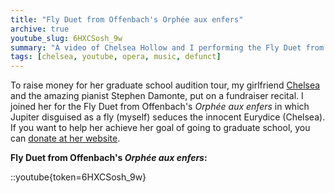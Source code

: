 ```yaml
---
title: "Fly Duet from Offenbach's Orphée aux enfers"
archive: true
youtube_slug: 6HXCSosh_9w
summary: "A video of Chelsea Hollow and I performing the Fly Duet from Offenbach's Orphée aux enfers."
tags: [chelsea, youtube, opera, music, defunct]
---
```


To raise money for her graduate school audition tour, my girlfriend [Chelsea](http://www.chelseahollow.com) and the amazing pianist Stephen Damonte, put on a fundraiser recital. I joined her for the Fly Duet from Offenbach's _Orphée aux enfers_ in which Jupiter disguised as a fly (myself) seduces the innocent Eurydice (Chelsea). If you want to help her achieve her goal of going to graduate school, you can [donate at her website](http://classicalcode.com/chelseahollow/?cat=9).

**Fly Duet from Offenbach's _Orphée aux enfers_:**

::youtube{token=6HXCSosh_9w}

